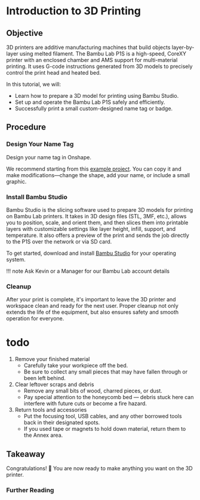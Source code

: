 # Introduction to 3D Printing

## Objective

3D printers are additive manufacturing machines that build objects layer-by-layer using melted filament. The Bambu Lab P1S is a high-speed, CoreXY printer with an enclosed chamber and AMS support for multi-material printing. It uses G-code instructions generated from 3D models to precisely control the print head and heated bed.

In this tutorial, we will:

- Learn how to prepare a 3D model for printing using Bambu Studio.
- Set up and operate the Bambu Lab P1S safely and efficiently.
- Successfully print a small custom-designed name tag or badge.

## Procedure

### Design Your Name Tag

Design your name tag in Onshape.

We recommend starting from this [example project](https://cad.onshape.com/documents/03d6037b25f260e68733c332/w/bec18e5b73356748df04d15f/e/f3d44ad77acdb351dc18acb9). You can copy it and make modifications—change the shape, add your name, or include a small graphic.

### Install Bambu Studio

Bambu Studio is the slicing software used to prepare 3D models for printing on Bambu Lab printers. It takes in 3D design files (STL, 3MF, etc.), allows you to position, scale, and orient them, and then slices them into printable layers with customizable settings like layer height, infill, support, and temperature. It also offers a preview of the print and sends the job directly to the P1S over the network or via SD card.

To get started, download and install [Bambu Studio](https://bambulab.com/en/download/studio) for your operating system.

!!! note 
    Ask Kevin or a Manager for our Bambu Lab account details


### Cleanup

After your print is complete, it's important to leave the 3D printer and workspace clean and ready for the next user. Proper cleanup not only extends the life of the equipment, but also ensures safety and smooth operation for everyone.

# todo 
1. Remove your finished material
    - Carefully take your workpiece off the bed.
    - Be sure to collect any small pieces that may have fallen through or been left behind.
2. Clear leftover scraps and debris
    - Remove any small bits of wood, charred pieces, or dust.
    - Pay special attention to the honeycomb bed — debris stuck here can interfere with future cuts or become a fire hazard.
3. Return tools and accessories
    - Put the focusing tool, USB cables, and any other borrowed tools back in their designated spots.
    - If you used tape or magnets to hold down material, return them to the Annex area.

## Takeaway

Congratulations! :tada: You are now ready to make anything you want on the 3D printer.


### Further Reading
    